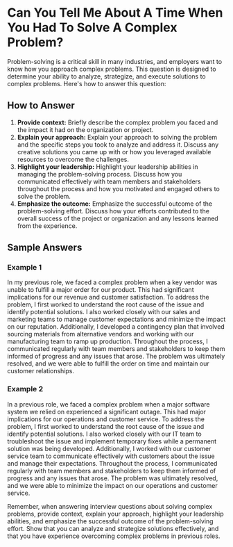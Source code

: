 Can You Tell Me About A Time When You Had To Solve A Complex Problem?
==========================================================================================

Problem-solving is a critical skill in many industries, and employers want to know how you approach complex problems. This question is designed to determine your ability to analyze, strategize, and execute solutions to complex problems. Here's how to answer this question:

How to Answer
-------------

1. **Provide context:** Briefly describe the complex problem you faced and the impact it had on the organization or project.
2. **Explain your approach:** Explain your approach to solving the problem and the specific steps you took to analyze and address it. Discuss any creative solutions you came up with or how you leveraged available resources to overcome the challenges.
3. **Highlight your leadership:** Highlight your leadership abilities in managing the problem-solving process. Discuss how you communicated effectively with team members and stakeholders throughout the process and how you motivated and engaged others to solve the problem.
4. **Emphasize the outcome:** Emphasize the successful outcome of the problem-solving effort. Discuss how your efforts contributed to the overall success of the project or organization and any lessons learned from the experience.

Sample Answers
--------------

### Example 1

In my previous role, we faced a complex problem when a key vendor was unable to fulfill a major order for our product. This had significant implications for our revenue and customer satisfaction. To address the problem, I first worked to understand the root cause of the issue and identify potential solutions. I also worked closely with our sales and marketing teams to manage customer expectations and minimize the impact on our reputation. Additionally, I developed a contingency plan that involved sourcing materials from alternative vendors and working with our manufacturing team to ramp up production. Throughout the process, I communicated regularly with team members and stakeholders to keep them informed of progress and any issues that arose. The problem was ultimately resolved, and we were able to fulfill the order on time and maintain our customer relationships.

### Example 2

In a previous role, we faced a complex problem when a major software system we relied on experienced a significant outage. This had major implications for our operations and customer service. To address the problem, I first worked to understand the root cause of the issue and identify potential solutions. I also worked closely with our IT team to troubleshoot the issue and implement temporary fixes while a permanent solution was being developed. Additionally, I worked with our customer service team to communicate effectively with customers about the issue and manage their expectations. Throughout the process, I communicated regularly with team members and stakeholders to keep them informed of progress and any issues that arose. The problem was ultimately resolved, and we were able to minimize the impact on our operations and customer service.

Remember, when answering interview questions about solving complex problems, provide context, explain your approach, highlight your leadership abilities, and emphasize the successful outcome of the problem-solving effort. Show that you can analyze and strategize solutions effectively, and that you have experience overcoming complex problems in previous roles.
